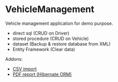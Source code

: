 # VehicleManagement
Vehicle management application for demo purpose.
- direct sql (CRUD on Driver)
- stored procedure (CRUD on Vehicle)
- dataset (Backup & restore database from XML)
- Entity Framework (Clear data)

Addons:
- [CSV import](https://github.com/mirkoman007/VehicleManagementAddon-CSV_import)
- [PDF report (Hibernate ORM)](https://github.com/mirkoman007/VehicleManagementAddon-PDF_report)
